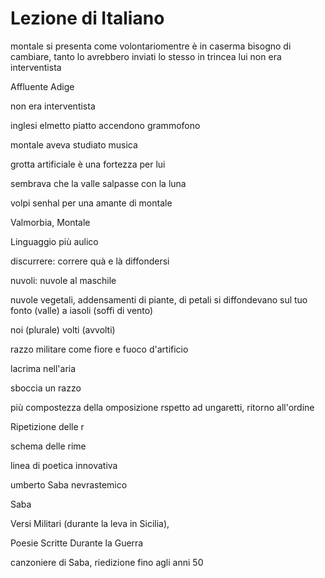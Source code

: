 # Lezione di Italiano

montale si presenta come volontariomentre è in caserma
bisogno di cambiare, tanto lo avrebbero inviati lo stesso in trincea
lui non era interventista

Affluente Adige


non era interventista

inglesi elmetto piatto accendono grammofono

montale aveva studiato musica

grotta artificiale è una fortezza per lui

sembrava che la valle salpasse con la luna

volpi
senhal per una amante di montale


Valmorbia, Montale

Linguaggio più aulico

discurrere: correre quà e là 
diffondersi

nuvoli: nuvole al maschile

nuvole vegetali, addensamenti di piante, di petali si diffondevano sul tuo fonto (valle) a iasoli (soffi di vento)

noi (plurale) volti (avvolti)

razzo militare come fiore e fuoco d'artificio

lacrima nell'aria

sboccia un razzo

più compostezza della omposizione rspetto ad ungaretti, ritorno all'ordine


Ripetizione delle r

schema delle rime


linea di poetica innovativa

umberto Saba nevrastemico

Saba

Versi Militari (durante la leva in Sicilia), 

Poesie Scritte Durante la Guerra


canzoniere di Saba, riedizione fino agli anni 50
<!--stackedit_data:
eyJoaXN0b3J5IjpbNjQyODMzMzA0LDgxODc4NDgxOSwtMjUzNz
U2Nzc5LDYxNTAwMDU1MV19
-->